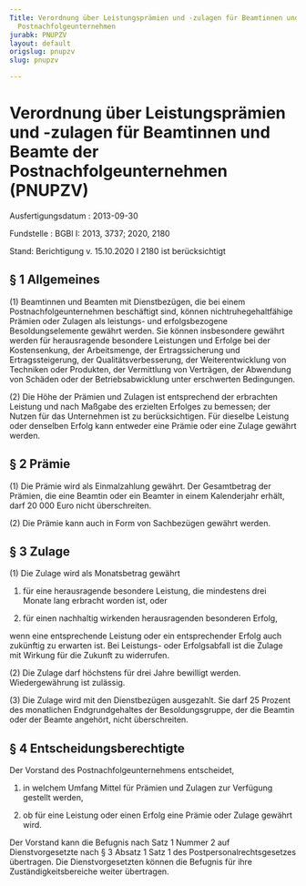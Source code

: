 ```yaml
---
Title: Verordnung über Leistungsprämien und -zulagen für Beamtinnen und Beamte der
  Postnachfolgeunternehmen
jurabk: PNUPZV
layout: default
origslug: pnupzv
slug: pnupzv

---
```


# Verordnung über Leistungsprämien und -zulagen für Beamtinnen und Beamte der Postnachfolgeunternehmen (PNUPZV)

Ausfertigungsdatum
:   2013-09-30

Fundstelle
:   BGBl I: 2013, 3737; 2020, 2180

Stand: Berichtigung v. 15.10.2020 I 2180 ist berücksichtigt

## § 1 Allgemeines

(1) Beamtinnen und Beamten mit Dienstbezügen, die bei einem
Postnachfolgeunternehmen beschäftigt sind, können
nichtruhegehaltfähige Prämien oder Zulagen als leistungs- und
erfolgsbezogene Besoldungselemente gewährt werden. Sie können
insbesondere gewährt werden für herausragende besondere Leistungen und
Erfolge bei der Kostensenkung, der Arbeitsmenge, der Ertragssicherung
und Ertragssteigerung, der Qualitätsverbesserung, der
Weiterentwicklung von Techniken oder Produkten, der Vermittlung von
Verträgen, der Abwendung von Schäden oder der Betriebsabwicklung unter
erschwerten Bedingungen.

(2) Die Höhe der Prämien und Zulagen ist entsprechend der erbrachten
Leistung und nach Maßgabe des erzielten Erfolges zu bemessen; der
Nutzen für das Unternehmen ist zu berücksichtigen. Für dieselbe
Leistung oder denselben Erfolg kann entweder eine Prämie oder eine
Zulage gewährt werden.


## § 2 Prämie

(1) Die Prämie wird als Einmalzahlung gewährt. Der Gesamtbetrag der
Prämien, die eine Beamtin oder ein Beamter in einem Kalenderjahr
erhält, darf 20 000 Euro nicht überschreiten.

(2) Die Prämie kann auch in Form von Sachbezügen gewährt werden.


## § 3 Zulage

(1) Die Zulage wird als Monatsbetrag gewährt

1.  für eine herausragende besondere Leistung, die mindestens drei Monate
    lang erbracht worden ist, oder


2.  für einen nachhaltig wirkenden herausragenden besonderen Erfolg,



wenn eine entsprechende Leistung oder ein entsprechender Erfolg auch
zukünftig zu erwarten ist. Bei Leistungs- oder Erfolgsabfall ist die
Zulage mit Wirkung für die Zukunft zu widerrufen.

(2) Die Zulage darf höchstens für drei Jahre bewilligt werden.
Wiedergewährung ist zulässig.

(3) Die Zulage wird mit den Dienstbezügen ausgezahlt. Sie darf 25
Prozent des monatlichen Endgrundgehaltes der Besoldungsgruppe, der die
Beamtin oder der Beamte angehört, nicht überschreiten.


## § 4 Entscheidungsberechtigte

Der Vorstand des Postnachfolgeunternehmens entscheidet,

1.  in welchem Umfang Mittel für Prämien und Zulagen zur Verfügung
    gestellt werden,


2.  ob für eine Leistung oder einen Erfolg eine Prämie oder Zulage gewährt
    wird.



Der Vorstand kann die Befugnis nach Satz 1 Nummer 2 auf
Dienstvorgesetzte nach § 3 Absatz 1 Satz 1 des
Postpersonalrechtsgesetzes übertragen. Die Dienstvorgesetzten können
die Befugnis für ihre Zuständigkeitsbereiche weiter übertragen.

